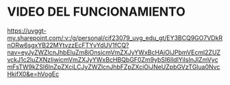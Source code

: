 # VIDEO DEL FUNCIONAMIENTO

https://uvggt-my.sharepoint.com/:v:/g/personal/cif23079_uvg_edu_gt/EY3BCQ9GO7VDkRnORw6sgxYB22MYtvzzEcFTYvYdUV1fCQ?nav=eyJyZWZlcnJhbEluZm8iOnsicmVmZXJyYWxBcHAiOiJPbmVEcml2ZUZvckJ1c2luZXNzIiwicmVmZXJyYWxBcHBQbGF0Zm9ybSI6IldlYiIsInJlZmVycmFsTW9kZSI6InZpZXciLCJyZWZlcnJhbFZpZXciOiJNeUZpbGVzTGlua0NvcHkifX0&e=hVogEc
